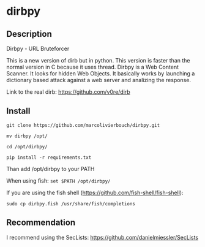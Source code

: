 # dirbpy

## Description
Dirbpy - URL Bruteforcer

This is a new version of dirb but in python. This version is faster than the normal version in C because it uses thread. Dirbpy is a Web Content Scanner. It looks for hidden Web Objects. It basically works by launching a dictionary based attack against a web server and analizing the response.

Link to the real dirb: https://github.com/v0re/dirb

## Install
`git clone https://github.com/marcolivierbouch/dirbpy.git`

`mv dirbpy /opt/`

`cd /opt/dirbpy/`

`pip install -r requirements.txt`

Than add /opt/dirbpy to your PATH

When using fish: `set $PATH /opt/dirbpy/`

If you are using the fish shell (https://github.com/fish-shell/fish-shell): 

`sudo cp dirbpy.fish /usr/share/fish/completions`

## Recommendation
I recommend using the SecLists: https://github.com/danielmiessler/SecLists
